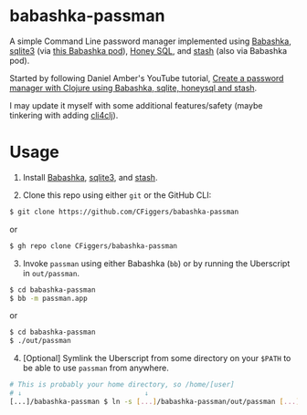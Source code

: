 # babashka-passman

A simple Command Line password manager implemented using [Babashka](https://github.com/babashka/babashka), [sqlite3](https://www.sqlite.org/index.html) (via [this Babashka pod](https://github.com/babashka/pod-babashka-go-sqlite3)), [Honey SQL](https://github.com/seancorfield/honeysql), and [stash](https://github.com/rorokimdim/stash) (also via Babashka pod). 

Started by following Daniel Amber's YouTube tutorial, [Create a password manager with Clojure using Babashka, sqlite, honeysql and stash](https://youtu.be/jm0RXmyjRJ8). 

I may update it myself with some additional features/safety (maybe tinkering with adding [cli4clj](https://github.com/ruedigergad/cli4clj)).

# Usage

1. Install [Babashka](https://github.com/babashka/babashka), [sqlite3](https://www.sqlite.org/index.html), and [stash](https://github.com/rorokimdim/stash).

2. Clone this repo using either `git` or the GitHub CLI:

``` Bash
$ git clone https://github.com/CFiggers/babashka-passman
```

or 

``` Bash
$ gh repo clone CFiggers/babashka-passman
```

3. Invoke `passman` using either Babashka (`bb`) or by running the Uberscript in `out/passman`.

```Bash
$ cd babashka-passman
$ bb -m passman.app
```

or 

```Bash
$ cd babashka-passman
$ ./out/passman
```

4. [Optional] Symlink the Uberscript from some directory on your `$PATH` to be able to use `passman` from anywhere.

```Bash
# This is probably your home directory, so /home/[user]
# ↓                              ↓
[...]/babashka-passman $ ln -s [...]/babashka-passman/out/passman [...]/bin/passman
```